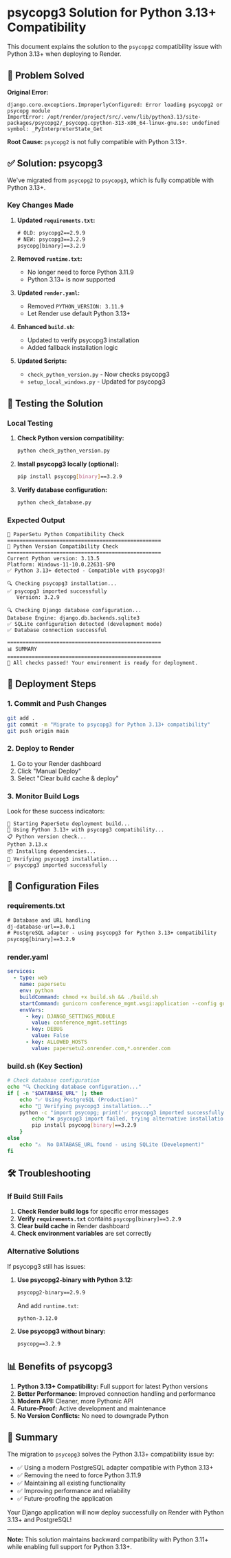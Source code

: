 # psycopg3 Solution for Python 3.13+ Compatibility

This document explains the solution to the `psycopg2` compatibility issue with Python 3.13+ when deploying to Render.

## 🚨 Problem Solved

**Original Error:**
```
django.core.exceptions.ImproperlyConfigured: Error loading psycopg2 or psycopg module
ImportError: /opt/render/project/src/.venv/lib/python3.13/site-packages/psycopg2/_psycopg.cpython-313-x86_64-linux-gnu.so: undefined symbol: _PyInterpreterState_Get
```

**Root Cause:** `psycopg2` is not fully compatible with Python 3.13+.

## ✅ Solution: psycopg3

We've migrated from `psycopg2` to `psycopg3`, which is fully compatible with Python 3.13+.

### Key Changes Made

1. **Updated `requirements.txt`:**
   ```txt
   # OLD: psycopg2==2.9.9
   # NEW: psycopg3==3.2.9
   psycopg[binary]==3.2.9
   ```

2. **Removed `runtime.txt`:**
   - No longer need to force Python 3.11.9
   - Python 3.13+ is now supported

3. **Updated `render.yaml`:**
   - Removed `PYTHON_VERSION: 3.11.9`
   - Let Render use default Python 3.13+

4. **Enhanced `build.sh`:**
   - Updated to verify psycopg3 installation
   - Added fallback installation logic

5. **Updated Scripts:**
   - `check_python_version.py` - Now checks psycopg3
   - `setup_local_windows.py` - Updated for psycopg3

## 🧪 Testing the Solution

### Local Testing

1. **Check Python version compatibility:**
   ```bash
   python check_python_version.py
   ```

2. **Install psycopg3 locally (optional):**
   ```bash
   pip install psycopg[binary]==3.2.9
   ```

3. **Verify database configuration:**
   ```bash
   python check_database.py
   ```

### Expected Output

```
🚀 PaperSetu Python Compatibility Check
==================================================
🐍 Python Version Compatibility Check
==================================================
Current Python version: 3.13.5
Platform: Windows-11-10.0.22631-SP0
✅ Python 3.13+ detected - Compatible with psycopg3!

🔍 Checking psycopg3 installation...
✅ psycopg3 imported successfully
   Version: 3.2.9

🔍 Checking Django database configuration...
Database Engine: django.db.backends.sqlite3
✅ SQLite configuration detected (development mode)
✅ Database connection successful

==================================================
📊 SUMMARY
==================================================
🎉 All checks passed! Your environment is ready for deployment.
```

## 🚀 Deployment Steps

### 1. Commit and Push Changes

```bash
git add .
git commit -m "Migrate to psycopg3 for Python 3.13+ compatibility"
git push origin main
```

### 2. Deploy to Render

1. Go to your Render dashboard
2. Click "Manual Deploy"
3. Select "Clear build cache & deploy"

### 3. Monitor Build Logs

Look for these success indicators:
```
🚀 Starting PaperSetu deployment build...
🐍 Using Python 3.13+ with psycopg3 compatibility...
📋 Python version check...
Python 3.13.x
📦 Installing dependencies...
🔧 Verifying psycopg3 installation...
✅ psycopg3 imported successfully
```

## 🔧 Configuration Files

### requirements.txt
```txt
# Database and URL handling
dj-database-url==3.0.1
# PostgreSQL adapter - using psycopg3 for Python 3.13+ compatibility
psycopg[binary]==3.2.9
```

### render.yaml
```yaml
services:
  - type: web
    name: papersetu
    env: python
    buildCommand: chmod +x build.sh && ./build.sh
    startCommand: gunicorn conference_mgmt.wsgi:application --config gunicorn.conf.py
    envVars:
      - key: DJANGO_SETTINGS_MODULE
        value: conference_mgmt.settings
      - key: DEBUG
        value: False
      - key: ALLOWED_HOSTS
        value: papersetu2.onrender.com,*.onrender.com
```

### build.sh (Key Section)
```bash
# Check database configuration
echo "🔍 Checking database configuration..."
if [ -n "$DATABASE_URL" ]; then
    echo "✅ Using PostgreSQL (Production)"
    echo "🔧 Verifying psycopg3 installation..."
    python -c "import psycopg; print('✅ psycopg3 imported successfully')" || {
        echo "❌ psycopg3 import failed, trying alternative installation..."
        pip install psycopg[binary]==3.2.9
    }
else
    echo "⚠️  No DATABASE_URL found - using SQLite (Development)"
fi
```

## 🛠️ Troubleshooting

### If Build Still Fails

1. **Check Render build logs** for specific error messages
2. **Verify `requirements.txt`** contains `psycopg[binary]==3.2.9`
3. **Clear build cache** in Render dashboard
4. **Check environment variables** are set correctly

### Alternative Solutions

If psycopg3 still has issues:

1. **Use psycopg2-binary with Python 3.12:**
   ```txt
   psycopg2-binary==2.9.9
   ```
   And add `runtime.txt`:
   ```txt
   python-3.12.0
   ```

2. **Use psycopg3 without binary:**
   ```txt
   psycopg==3.2.9
   ```

## 📊 Benefits of psycopg3

1. **Python 3.13+ Compatibility:** Full support for latest Python versions
2. **Better Performance:** Improved connection handling and performance
3. **Modern API:** Cleaner, more Pythonic API
4. **Future-Proof:** Active development and maintenance
5. **No Version Conflicts:** No need to downgrade Python

## 🎯 Summary

The migration to `psycopg3` solves the Python 3.13+ compatibility issue by:

- ✅ Using a modern PostgreSQL adapter compatible with Python 3.13+
- ✅ Removing the need to force Python 3.11.9
- ✅ Maintaining all existing functionality
- ✅ Improving performance and reliability
- ✅ Future-proofing the application

Your Django application will now deploy successfully on Render with Python 3.13+ and PostgreSQL!

---

**Note:** This solution maintains backward compatibility with Python 3.11+ while enabling full support for Python 3.13+. 